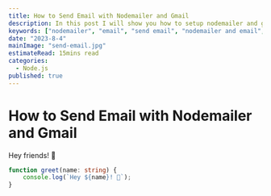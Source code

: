 ```yaml
---
title: How to Send Email with Nodemailer and Gmail
description: In this post I will show you how to setup nodemailer and gmail to send email and templating with Ejs.
keywords: ["nodemailer", "email", "send email", "nodemailer and email", "send email with nodejs"]
date: "2023-8-4"
mainImage: "send-email.jpg"
estimateRead: 15mins read
categories:
  - Node.js
published: true
---
```


# How to Send Email with Nodemailer and Gmail

Hey friends! 👋

```ts
function greet(name: string) {
	console.log(`Hey ${name}! 👋`);
}
```

